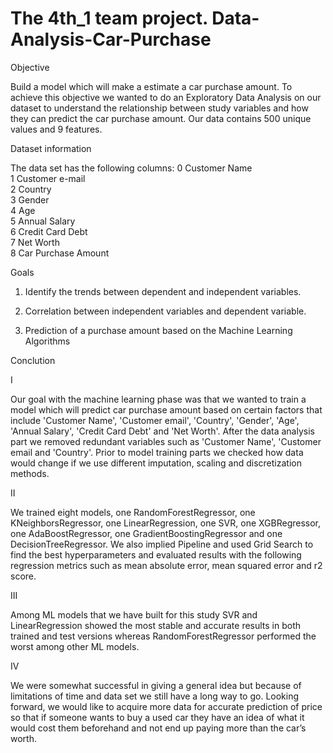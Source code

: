 # The 4th_1 team project. Data-Analysis-Car-Purchase
Objective 

Build a model which will make a estimate a car purchase amount. To achieve this objective we wanted to do an Exploratory Data Analysis on our dataset to understand the relationship between study variables and how they can predict the car purchase amount. Our data contains 500 unique values and 9 features. 

Dataset information

The data set has the following columns: 
 0   Customer Name        
 1   Customer e-mail      
 2   Country             
 3   Gender              
 4   Age                 
 5   Annual Salary       
 6   Credit Card Debt    
 7   Net Worth           
 8   Car Purchase Amount  

Goals
1. Identify the trends between dependent and independent variables.

2. Correlation between independent variables and dependent variable.

3. Prediction of a purchase amount based on the Machine Learning Algorithms 

Conclution

I 

Our goal with the machine learning phase was that we wanted to train a model which will predict car purchase amount based on certain factors that include 'Customer Name', 'Customer email', 'Country', 'Gender', 'Age', 'Annual Salary', 'Credit Card Debt' and 'Net Worth'. After the data analysis part we removed redundant variables such as 'Customer Name', 'Customer email and 'Country'. Prior to model training parts we checked how data would change if we use different imputation, scaling and discretization methods.

II 

We trained eight models, one RandomForestRegressor, one KNeighborsRegressor, one LinearRegression, one SVR, one XGBRegressor, one AdaBoostRegressor, one GradientBoostingRegressor and one DecisionTreeRegressor. We also implied Pipeline and used Grid Search to find the best hyperparameters and evaluated results with the following regression metrics such as mean absolute error, mean squared error and  r2 score.

III 

Among ML models that we have built for this study SVR and LinearRegression showed the most stable and accurate results in both trained and test versions whereas RandomForestRegressor performed the worst among other ML models.

IV 

We were somewhat successful in giving a general idea but because of limitations of time and data set we still have a long way to go. Looking forward, we would like to acquire more data for accurate prediction of price so that if someone wants to buy a used car they have an idea of what it would cost them beforehand and not end up paying more than the car’s worth.
